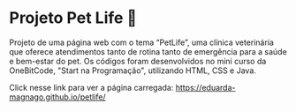 # Projeto Pet Life 🦦
Projeto de uma página web com o tema “PetLife”, uma clínica veterinária que oferece atendimentos tanto de rotina tanto de emergência para a saúde e bem-estar do pet. Os códigos foram desenvolvidos no mini curso da OneBitCode, "Start na Programação", utilizando HTML, CSS e Java.

Click nesse link para ver a página carregada: https://eduarda-magnago.github.io/petlife/
